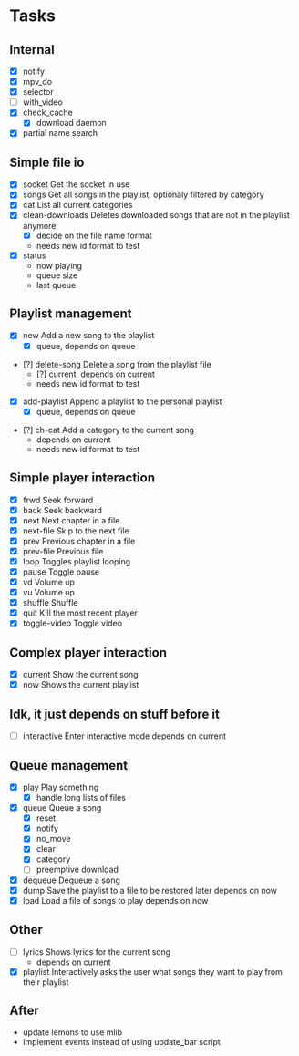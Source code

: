 
# Tasks

## Internal

 - [x] notify
 - [x] mpv_do
 - [x] selector
 - [ ] with_video
 - [x] check_cache
     - [x] download daemon
 - [x] partial name search

## Simple file io

 - [x] socket             Get the socket in use
 - [x] songs              Get all songs in the playlist, optionaly filtered by category
 - [x] cat                List all current categories
 - [x] clean-downloads    Deletes downloaded songs that are not in the playlist anymore
     - [x] decide on the file name format
     - needs new id format to test
 - [x] status
     - now playing
     - queue size
     - last queue

## Playlist management

 - [x] new                Add a new song to the playlist
     - [x] queue, depends on queue
 - [?] delete-song        Delete a song from the playlist file
     - [?] current, depends on current
     - needs new id format to test
 - [x] add-playlist       Append a playlist to the personal playlist
     - [x] queue, depends on queue
 - [?] ch-cat             Add a category to the current song
     - depends on current
     - needs new id format to test

## Simple player interaction

 - [x] frwd               Seek forward
 - [x] back               Seek backward
 - [x] next               Next chapter in a file
 - [x] next-file          Skip to the next file
 - [x] prev               Previous chapter in a file
 - [x] prev-file          Previous file
 - [x] loop               Toggles playlist looping
 - [x] pause              Toggle pause
 - [x] vd                 Volume up
 - [x] vu                 Volume up
 - [x] shuffle            Shuffle
 - [x] quit               Kill the most recent player
 - [x] toggle-video       Toggle video

## Complex player interaction

 - [x] current            Show the current song
 - [x] now                Shows the current playlist

## Idk, it just depends on stuff before it

 - [ ] interactive        Enter interactive mode
     depends on current

## Queue management
 - [x] play               Play something
     - [x] handle long lists of files
 - [x] queue              Queue a song
     - [x] reset
     - [x] notify
     - [x] no_move
     - [x] clear
     - [x] category
     - [ ] preemptive download
 - [x] dequeue            Dequeue a song
 - [x] dump               Save the playlist to a file to be restored later
     depends on now
 - [x] load               Load a file of songs to play
     depends on now

## Other

 - [ ] lyrics             Shows lyrics for the current song
     - depends on current
 - [x] playlist           Interactively asks the user what songs they want to play from their playlist

## After

- update lemons to use mlib
- implement events instead of using update_bar script
